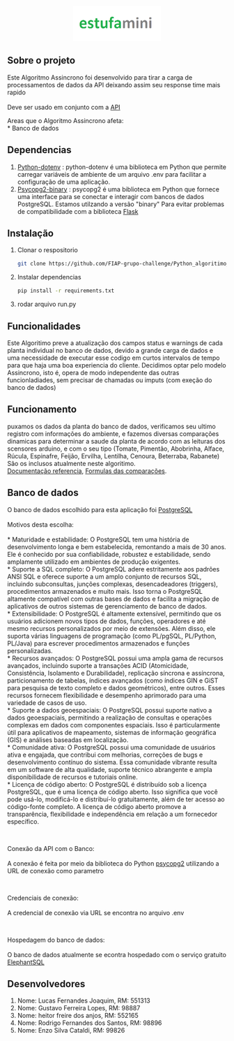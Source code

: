 <a name="API"></a>

<br />
<div align="center">
  <a href="#">
    <img src="images/logo.png" alt="Logo" width="auto" height="80">
  </a>
</div>

## Sobre o projeto

<div>
<p>Este Algoritmo Assincrono foi desenvolvido para tirar a carga de
processamentos de dados da <a>API</a> deixando assim seu response time mais rapido <br><br>
Deve ser usado em conjunto com a <a href="https://github.com/FIAP-grupo-challenge/Python_GS">API</a></p>
<p>Areas que o Algoritmo Assincrono afeta: <br>
* Banco de dados <br>
</p>
</div>
<div align="center">

</div>

## Dependencias

1. <a href="https://pypi.org/project/python-dotenv/">Python-dotenv</a> : python-dotenv é uma biblioteca em Python que permite carregar variáveis de ambiente de um arquivo .env para facilitar a configuração de uma aplicação.
2. <a href="https://pypi.org/project/psycopg2/">Psycopg2-binary</a> : psycopg2 é uma biblioteca em Python que fornece uma interface para se conectar e interagir com bancos de dados PostgreSQL. Estamos utilzando a versão "binary" Para evitar problemas de compatibilidade com a biblioteca <a href="https://flask.palletsprojects.com/en/2.3.x/">Flask</a>

## Instalação

1. Clonar o respositorio
    ```sh
    git clone https://github.com/FIAP-grupo-challenge/Python_algoritimo_assincrono_GS
    ```
2. Instalar dependencias
    ```sh
    pip install -r requirements.txt
    ```
3. rodar arquivo run.py


## Funcionalidades
Este Algoritimo preve a atualização dos campos status e warnings de cada planta individual no banco de dados, devido a 
grande carga de dados e uma necessidade de executar esse codigo em curtos intervalos de tempo para que haja uma
boa experiencia do cliente.
Decidimos optar pelo modelo Assincrono, isto é, opera de modo independente das outras funcionladiades, 
sem precisar de chamadas ou imputs (com exeção do banco de dados)

## Funcionamento
puxamos os dados da planta do banco de dados, verificamos seu ultimo 
registro com informações do ambiente, e fazemos diversas comparações 
dinamicas para determinar a saude da planta de acordo com as leituras 
dos scensores arduino, e com o seu tipo
(Tomate, Pimentão, Abobrinha, Alface, Rúcula, Espinafre, Feijão, Ervilha,
Lentilha, Cenoura, Beterraba, Rabanete) São os inclusos atualmente neste algoritimo.
<br>
<a href="https://docs.google.com/document/d/1Cksx6UsUF8wGBm-A323HxZ9ASwI1IkP1oj8LSV79PgM">Documentação referencia</a>,
 <a href="https://docs.google.com/spreadsheets/d/1H01g-dSNPxh0MEEofo5OklKyFkWevS91xhuCoi0P0Is">Formulas das comparações</a>.

## Banco de dados

<div>
<p>
O banco de dados escolhido para esta aplicação foi <a href="https://www.postgresql.org">PostgreSQL</a><br><br>
Motivos desta escolha: <br><br>
* Maturidade e estabilidade: O PostgreSQL tem uma história de desenvolvimento longa e bem estabelecida, remontando a mais de 30 anos. Ele é conhecido por sua confiabilidade, robustez e estabilidade, sendo amplamente utilizado em ambientes de produção exigentes.<br>
* Suporte a SQL completo: O PostgreSQL adere estritamente aos padrões ANSI SQL e oferece suporte a um amplo conjunto de recursos SQL, incluindo subconsultas, junções complexas, desencadeadores (triggers), procedimentos armazenados e muito mais. Isso torna o PostgreSQL altamente compatível com outras bases de dados e facilita a migração de aplicativos de outros sistemas de gerenciamento de banco de dados.<br>
* Extensibilidade: O PostgreSQL é altamente extensível, permitindo que os usuários adicionem novos tipos de dados, funções, operadores e até mesmo recursos personalizados por meio de extensões. Além disso, ele suporta várias linguagens de programação (como PL/pgSQL, PL/Python, PL/Java) para escrever procedimentos armazenados e funções personalizadas.<br>
* Recursos avançados: O PostgreSQL possui uma ampla gama de recursos avançados, incluindo suporte a transações ACID (Atomicidade, Consistência, Isolamento e Durabilidade), replicação síncrona e assíncrona, particionamento de tabelas, índices avançados (como índices GIN e GiST para pesquisa de texto completo e dados geométricos), entre outros. Esses recursos fornecem flexibilidade e desempenho aprimorado para uma variedade de casos de uso.<br>
* Suporte a dados geoespaciais: O PostgreSQL possui suporte nativo a dados geoespaciais, permitindo a realização de consultas e operações complexas em dados com componentes espaciais. Isso é particularmente útil para aplicativos de mapeamento, sistemas de informação geográfica (GIS) e análises baseadas em localização.<br>
* Comunidade ativa: O PostgreSQL possui uma comunidade de usuários ativa e engajada, que contribui com melhorias, correções de bugs e desenvolvimento contínuo do sistema. Essa comunidade vibrante resulta em um software de alta qualidade, suporte técnico abrangente e ampla disponibilidade de recursos e tutoriais online.<br>
* Licença de código aberto: O PostgreSQL é distribuído sob a licença PostgreSQL, que é uma licença de código aberto. Isso significa que você pode usá-lo, modificá-lo e distribuí-lo gratuitamente, além de ter acesso ao código-fonte completo. A licença de código aberto promove a transparência, flexibilidade e independência em relação a um fornecedor específico.
</p><br>
<p>Conexão da API com o Banco: <br><br>
A conexão é feita por meio da biblioteca do Python <a href="https://pypi.org/project/psycopg2/">psycopg2</a> utilizando a URL de conexão como parametro</p><br>
<p>Credenciais de conexão:<br><br>
A credencial de conexão via URL se encontra no arquivo .env</p><br>
<p>Hospedagem do banco de dados:<br><br>
O banco de dados atualmente se econtra hospedado com o serviço gratuito <a href="https://www.elephantsql.com">ElephantSQL</a></p></div>

## Desenvolvedores
1. Nome: Lucas Fernandes Joaquim, RM: 551313
2. Nome: Gustavo Ferreira Lopes, RM: 98887
3. Nome: heitor freire dos anjos, RM: 552165
4. Nome: Rodrigo Fernandes dos Santos, RM: 98896
5. Nome: Enzo Silva Cataldi, RM: 99826